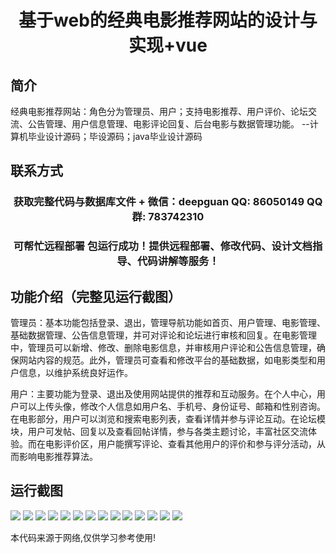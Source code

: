 <p><h1 align="center">基于web的经典电影推荐网站的设计与实现+vue</h1></p>

## 简介
经典电影推荐网站：角色分为管理员、用户；支持电影推荐、用户评价、论坛交流、公告管理、用户信息管理、电影评论回复、后台电影与数据管理功能。    --计算机毕业设计源码；毕设源码；java毕业设计源码


## 联系方式
<p><h3 align="center">获取完整代码与数据库文件 + 微信：deepguan QQ: 86050149 QQ群: 783742310</h3></p>
<p><h3 align="center">可帮忙远程部署 包运行成功！提供远程部署、修改代码、设计文档指导、代码讲解等服务！</h3></p>

## 功能介绍（完整见运行截图）
管理员：基本功能包括登录、退出，管理导航功能如首页、用户管理、电影管理、基础数据管理、公告信息管理，并可对评论和论坛进行审核和回复。在电影管理中，管理员可以新增、修改、删除电影信息，并审核用户评论和公告信息管理，确保网站内容的规范。此外，管理员可查看和修改平台的基础数据，如电影类型和用户信息，以维护系统良好运作。

用户：主要功能为登录、退出及使用网站提供的推荐和互动服务。在个人中心，用户可以上传头像，修改个人信息如用户名、手机号、身份证号、邮箱和性别咨询。在电影部分，用户可以浏览和搜索电影列表，查看详情并参与评论互动。在论坛模块，用户可发帖、回复以及查看回帖详情，参与各类主题讨论，丰富社区交流体验。而在电影评价区，用户能撰写评论、查看其他用户的评价和参与评分活动，从而影响电影推荐算法。


## 运行截图
![](https://bs-1329754181.cos.ap-shanghai.myqcloud.com/ssm/ClassicMovieRecommendationWebsite/img/001.jpg)
![](https://bs-1329754181.cos.ap-shanghai.myqcloud.com/ssm/ClassicMovieRecommendationWebsite/img/002.jpg)
![](https://bs-1329754181.cos.ap-shanghai.myqcloud.com/ssm/ClassicMovieRecommendationWebsite/img/003.jpg)
![](https://bs-1329754181.cos.ap-shanghai.myqcloud.com/ssm/ClassicMovieRecommendationWebsite/img/004.jpg)
![](https://bs-1329754181.cos.ap-shanghai.myqcloud.com/ssm/ClassicMovieRecommendationWebsite/img/005.jpg)
![](https://bs-1329754181.cos.ap-shanghai.myqcloud.com/ssm/ClassicMovieRecommendationWebsite/img/006.jpg)
![](https://bs-1329754181.cos.ap-shanghai.myqcloud.com/ssm/ClassicMovieRecommendationWebsite/img/007.jpg)
![](https://bs-1329754181.cos.ap-shanghai.myqcloud.com/ssm/ClassicMovieRecommendationWebsite/img/008.jpg)
![](https://bs-1329754181.cos.ap-shanghai.myqcloud.com/ssm/ClassicMovieRecommendationWebsite/img/009.jpg)
![](https://bs-1329754181.cos.ap-shanghai.myqcloud.com/ssm/ClassicMovieRecommendationWebsite/img/010.jpg)
![](https://bs-1329754181.cos.ap-shanghai.myqcloud.com/ssm/ClassicMovieRecommendationWebsite/img/011.jpg)
![](https://bs-1329754181.cos.ap-shanghai.myqcloud.com/ssm/ClassicMovieRecommendationWebsite/img/012.jpg)
![](https://bs-1329754181.cos.ap-shanghai.myqcloud.com/ssm/ClassicMovieRecommendationWebsite/img/013.jpg)
![](https://bs-1329754181.cos.ap-shanghai.myqcloud.com/ssm/ClassicMovieRecommendationWebsite/img/014.jpg)

<p>本代码来源于网络,仅供学习参考使用!</p>
